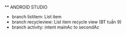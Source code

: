 ** ANDROID STUDIO
- branch listitem: List item
- branch recycleview: List item recycle view (BT tuần 9)
- branch activity: intent mainAc to secondAc
